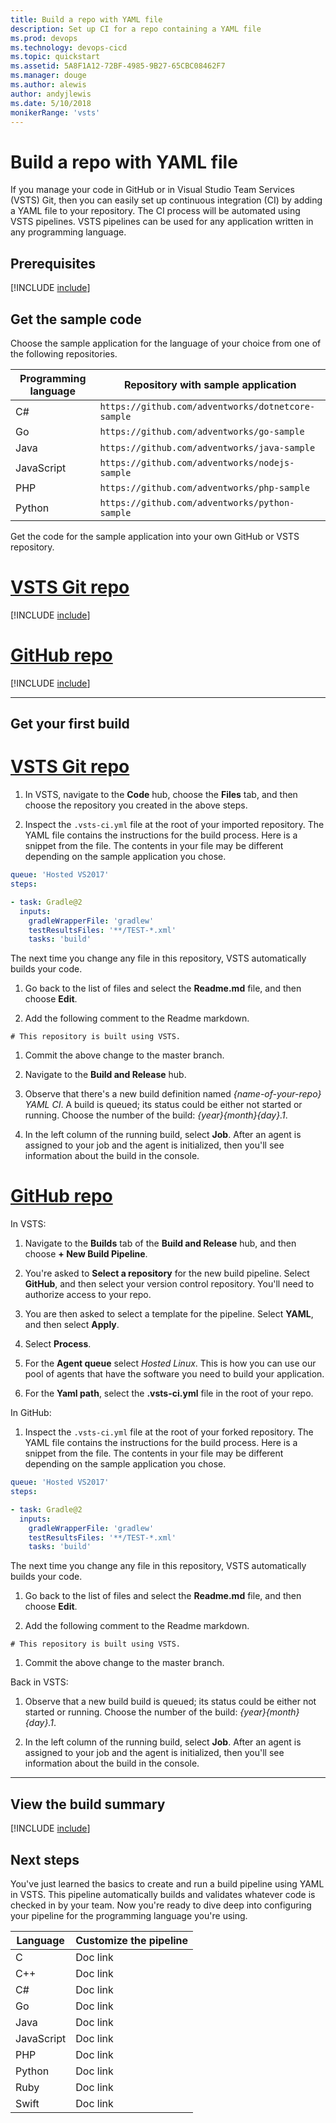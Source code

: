 ```yaml
---
title: Build a repo with YAML file
description: Set up CI for a repo containing a YAML file
ms.prod: devops
ms.technology: devops-cicd
ms.topic: quickstart
ms.assetid: 5A8F1A12-72BF-4985-9B27-65CBC08462F7
ms.manager: douge
ms.author: alewis
author: andyjlewis
ms.date: 5/10/2018
monikerRange: 'vsts'
---
```


# Build a repo with YAML file

If you manage your code in GitHub or in Visual Studio Team Services (VSTS) Git, then you can easily set up continuous integration (CI) by adding a YAML file to your repository. The CI process will be automated using VSTS pipelines. VSTS pipelines can be used for any application written in any programming language.

## Prerequisites

[!INCLUDE [include](../_shared/ci-cd-prerequisites-vsts.md)]

## Get the sample code

Choose the sample application for the language of your choice from one of the following repositories.

| Programming language | Repository with sample application |
|----------------------|----------------------------|
| C# | `https://github.com/adventworks/dotnetcore-sample` |
| Go | `https://github.com/adventworks/go-sample` |
| Java | `https://github.com/adventworks/java-sample` |
| JavaScript | `https://github.com/adventworks/nodejs-sample` |
| PHP | `https://github.com/adventworks/php-sample` |
| Python | `https://github.com/adventworks/python-sample` |

Get the code for the sample application into your own GitHub or VSTS repository.

# [VSTS Git repo](#tab/gitvsts)

[!INCLUDE [include](../apps/_shared/get-sample-code-vsts.md)]

# [GitHub repo](#tab/github)

[!INCLUDE [include](../apps/_shared/get-sample-code-github.md)]

---

## Get your first build

# [VSTS Git repo](#tab/gitvsts)

1. In VSTS, navigate to the **Code** hub, choose the **Files** tab, and then choose the repository you created in the above steps.

1. Inspect the `.vsts-ci.yml` file at the root of your imported repository. The YAML file contains the instructions for the build process. Here is a snippet from the file. The contents in your file may be different depending on the sample application you chose.

  ```yaml
  queue: 'Hosted VS2017'
  steps:
  
  - task: Gradle@2
    inputs:
      gradleWrapperFile: 'gradlew'
      testResultsFiles: '**/TEST-*.xml'
      tasks: 'build'
  ```
    
  The next time you change any file in this repository, VSTS automatically builds your code.

1. Go back to the list of files and select the **Readme.md** file, and then choose **Edit**.

1. Add the following comment to the Readme markdown.

  ```
  # This repository is built using VSTS.
  ```
  
1. Commit the above change to the master branch.

1. Navigate to the **Build and Release** hub.

1. Observe that there's a new build definition named _{name-of-your-repo} YAML CI_. A build is queued; its status could be either not started or running. Choose the number of the build: _{year}{month}{day}.1_.

1. In the left column of the running build, select **Job**. After an agent is assigned to your job and the agent is initialized, then you'll see information about the build in the console.

# [GitHub repo](#tab/github)

In VSTS:

1. Navigate to the **Builds** tab of the **Build and Release** hub, and then choose **+ New Build Pipeline**.

1. You're asked to **Select a repository** for the new build pipeline. Select **GitHub**, and then select your version control repository. You'll need to authorize access to your repo.

1. You are then asked to select a template for the pipeline. Select **YAML**, and then select **Apply**.

1. Select **Process**.

1. For the **Agent queue** select _Hosted Linux_. This is how you can use our pool of agents that have the software you need to build your application.

1. For the **Yaml path**, select the **.vsts-ci.yml** file in the root of your repo.

In GitHub:

1. Inspect the `.vsts-ci.yml` file at the root of your forked repository. The YAML file contains the instructions for the build process. Here is a snippet from the file. The contents in your file may be different depending on the sample application you chose.

  ```yaml
  queue: 'Hosted VS2017'
  steps:
  
  - task: Gradle@2
    inputs:
      gradleWrapperFile: 'gradlew'
      testResultsFiles: '**/TEST-*.xml'
      tasks: 'build'
  ```

  The next time you change any file in this repository, VSTS automatically builds your code.

1. Go back to the list of files and select the **Readme.md** file, and then choose **Edit**.

1. Add the following comment to the Readme markdown.

  ```
  # This repository is built using VSTS.
  ```
  
1. Commit the above change to the master branch.

Back in VSTS:

1. Observe that a new build build is queued; its status could be either not started or running. Choose the number of the build: _{year}{month}{day}.1_.

1. In the left column of the running build, select **Job**. After an agent is assigned to your job and the agent is initialized, then you'll see information about the build in the console.

[//]: # (TODO: Add link to GitHub tutorial after advice is added there on authentication)

---

## View the build summary

[!INCLUDE [include](../apps/_shared/view-build-summary.md)]

## Next steps

You've just learned the basics to create and run a build pipeline using YAML in VSTS.
This pipeline automatically builds and validates whatever code is checked in by your team. 
Now you're ready to dive deep into configuring your pipeline for the programming language you're using.

| Language | Customize the pipeline |
|-|-|
| C | Doc link |
| C++ | Doc link |
| C# |  Doc link |
| Go | Doc link |
| Java | Doc link |
| JavaScript | Doc link |
| PHP | Doc link |
| Python | Doc link |
| Ruby | Doc link |
| Swift | Doc link |